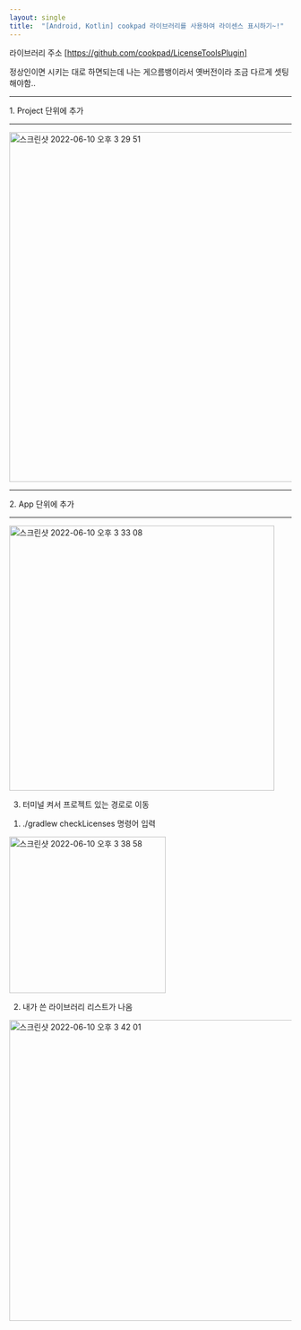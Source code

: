 ```yaml
---
layout: single
title:  "[Android, Kotlin] cookpad 라이브러리를 사용하여 라이센스 표시하기~!"
---
```



라이브러리 주소
[https://github.com/cookpad/LicenseToolsPlugin]

정상인이면 시키는 대로 하면되는데 
나는 게으름뱅이라서 옛버전이라 조금 다르게 셋팅해야함..


<hr>
1. Project 단위에 추가
</hr>
<hr>
<img width="624" alt="스크린샷 2022-06-10 오후 3 29 51" src="https://user-images.githubusercontent.com/32595762/173004814-2e30fc48-f855-4b1e-8e63-22173eb3b204.png">
</hr>

<hr>
2. App 단위에 추가
</hr>
<hr>
<img width="473" alt="스크린샷 2022-06-10 오후 3 33 08" src="https://user-images.githubusercontent.com/32595762/173005133-7030aa10-0d8f-48e3-95bd-0cac830ea549.png">
</hr>


3. 터미널 켜서 프로젝트 있는 경로로 이동
1) ./gradlew checkLicenses 명령어 입력
<img width="279" alt="스크린샷 2022-06-10 오후 3 38 58" src="https://user-images.githubusercontent.com/32595762/173005923-482cec0e-7af4-4bf2-bead-f05f8f497e71.png">


2) 내가 쓴 라이브러리 리스트가 나옴
<img width="537" alt="스크린샷 2022-06-10 오후 3 42 01" src="https://user-images.githubusercontent.com/32595762/173006362-ef8cb6ef-c3da-49ef-a6d5-9968279deeb4.png">
